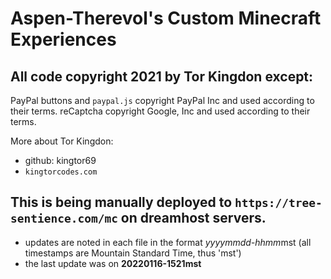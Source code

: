# Aspen-Therevol's Custom Minecraft Experiences

## All code copyright 2021 by Tor Kingdon except:
PayPal buttons and `paypal.js` copyright PayPal Inc and used according to their terms.
reCaptcha copyright Google, Inc and used according to their terms.

More about Tor Kingdon:
 - github: kingtor69
 - `kingtorcodes.com`

## This is being manually deployed to `https://tree-sentience.com/mc` on dreamhost servers.
 - updates are noted in each file in the format *yyyymmdd-hhmm*mst (all timestamps are Mountain Standard Time, thus 'mst')
 - the last update was on **20220116-1521mst** 

